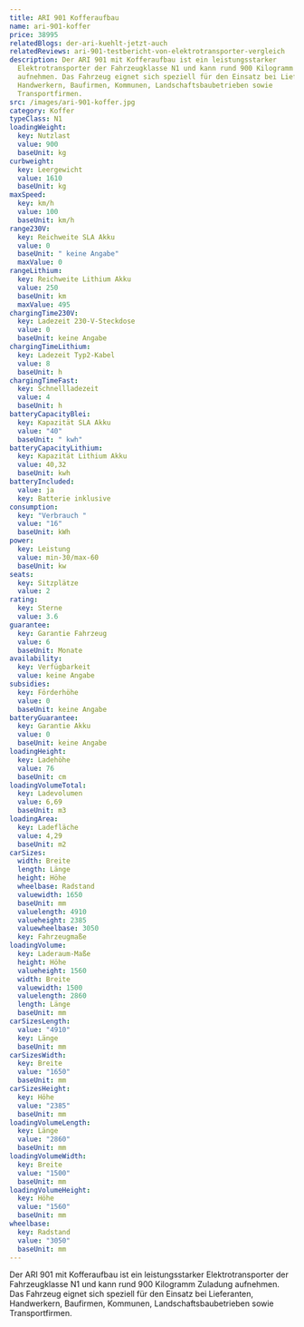 ```yaml
---
title: ARI 901 Kofferaufbau
name: ari-901-koffer
price: 38995
relatedBlogs: der-ari-kuehlt-jetzt-auch
relatedReviews: ari-901-testbericht-von-elektrotransporter-vergleich
description: Der ARI 901 mit Kofferaufbau ist ein leistungsstarker
  Elektrotransporter der Fahrzeugklasse N1 und kann rund 900 Kilogramm Zuladung
  aufnehmen. Das Fahrzeug eignet sich speziell für den Einsatz bei Lieferanten,
  Handwerkern, Baufirmen, Kommunen, Landschaftsbaubetrieben sowie
  Transportfirmen.
src: /images/ari-901-koffer.jpg
category: Koffer
typeClass: N1
loadingWeight:
  key: Nutzlast
  value: 900
  baseUnit: kg
curbweight:
  key: Leergewicht
  value: 1610
  baseUnit: kg
maxSpeed:
  key: km/h
  value: 100
  baseUnit: km/h
range230V:
  key: Reichweite SLA Akku
  value: 0
  baseUnit: " keine Angabe"
  maxValue: 0
rangeLithium:
  key: Reichweite Lithium Akku
  value: 250
  baseUnit: km
  maxValue: 495
chargingTime230V:
  key: Ladezeit 230-V-Steckdose
  value: 0
  baseUnit: keine Angabe
chargingTimeLithium:
  key: Ladezeit Typ2-Kabel
  value: 8
  baseUnit: h
chargingTimeFast:
  key: Schnellladezeit
  value: 4
  baseUnit: h
batteryCapacityBlei:
  key: Kapazität SLA Akku
  value: "40"
  baseUnit: " kwh"
batteryCapacityLithium:
  key: Kapazität Lithium Akku
  value: 40,32
  baseUnit: kwh
batteryIncluded:
  value: ja
  key: Batterie inklusive
consumption:
  key: "Verbrauch "
  value: "16"
  baseUnit: kWh
power:
  key: Leistung
  value: min-30/max-60
  baseUnit: kw
seats:
  key: Sitzplätze
  value: 2
rating:
  key: Sterne
  value: 3.6
guarantee:
  key: Garantie Fahrzeug
  value: 6
  baseUnit: Monate
availability:
  key: Verfügbarkeit
  value: keine Angabe
subsidies:
  key: Förderhöhe
  value: 0
  baseUnit: keine Angabe
batteryGuarantee:
  key: Garantie Akku
  value: 0
  baseUnit: keine Angabe
loadingHeight:
  key: Ladehöhe
  value: 76
  baseUnit: cm
loadingVolumeTotal:
  key: Ladevolumen
  value: 6,69
  baseUnit: m3
loadingArea:
  key: Ladefläche
  value: 4,29
  baseUnit: m2
carSizes:
  width: Breite
  length: Länge
  height: Höhe
  wheelbase: Radstand
  valuewidth: 1650
  baseUnit: mm
  valuelength: 4910
  valueheight: 2385
  valuewheelbase: 3050
  key: Fahrzeugmaße
loadingVolume:
  key: Laderaum-Maße
  height: Höhe
  valueheight: 1560
  width: Breite
  valuewidth: 1500
  valuelength: 2860
  length: Länge
  baseUnit: mm
carSizesLength:
  value: "4910"
  key: Länge
  baseUnit: mm
carSizesWidth:
  key: Breite
  value: "1650"
  baseUnit: mm
carSizesHeight:
  key: Höhe
  value: "2385"
  baseUnit: mm
loadingVolumeLength:
  key: Länge
  value: "2860"
  baseUnit: mm
loadingVolumeWidth:
  key: Breite
  value: "1500"
  baseUnit: mm
loadingVolumeHeight:
  key: Höhe
  value: "1560"
  baseUnit: mm
wheelbase:
  key: Radstand
  value: "3050"
  baseUnit: mm
---
```


Der ARI 901 mit Kofferaufbau ist ein leistungsstarker Elektrotransporter der Fahrzeugklasse N1 und kann rund 900 Kilogramm Zuladung aufnehmen. Das Fahrzeug eignet sich speziell für den Einsatz bei Lieferanten, Handwerkern, Baufirmen, Kommunen, Landschaftsbaubetrieben sowie Transportfirmen.
